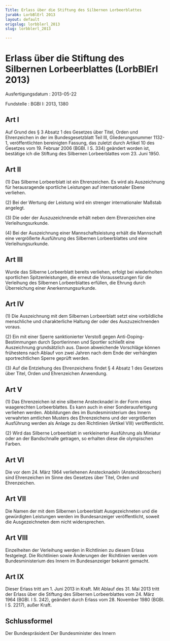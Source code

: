 ```yaml
---
Title: Erlass über die Stiftung des Silbernen Lorbeerblattes
jurabk: LorbBlErl 2013
layout: default
origslug: lorbblerl_2013
slug: lorbblerl_2013

---
```


# Erlass über die Stiftung des Silbernen Lorbeerblattes (LorbBlErl 2013)

Ausfertigungsdatum
:   2013-05-22

Fundstelle
:   BGBl I: 2013, 1380


## Art I

Auf Grund des § 3 Absatz 1 des Gesetzes über Titel, Orden und Ehrenzeichen in der im Bundesgesetzblatt Teil III, Gliederungsnummer 1132-1, veröffentlichten bereinigten Fassung, das zuletzt durch Artikel 10 des Gesetzes vom 19. Februar 2006 (BGBl. I S. 334) geändert worden ist, bestätige ich die Stiftung des Silbernen Lorbeerblattes vom 23. Juni 1950.


## Art II

(1) Das Silberne Lorbeerblatt ist ein Ehrenzeichen. Es wird als Auszeichnung für herausragende sportliche Leistungen auf internationaler Ebene verliehen.

(2) Bei der Wertung der Leistung wird ein strenger internationaler Maßstab angelegt.

(3) Die oder der Auszuzeichnende erhält neben dem Ehrenzeichen eine Verleihungsurkunde.

(4) Bei der Auszeichnung einer Mannschaftsleistung erhält die Mannschaft eine vergrößerte Ausführung des Silbernen Lorbeerblattes und eine Verleihungsurkunde.


## Art III

Wurde das Silberne Lorbeerblatt bereits verliehen, erfolgt bei wiederholten sportlichen Spitzenleistungen, die erneut die Voraussetzungen für die Verleihung des Silbernen Lorbeerblattes erfüllen, die Ehrung durch Überreichung einer Anerkennungsurkunde.


## Art IV

(1) Die Auszeichnung mit dem Silbernen Lorbeerblatt setzt eine vorbildliche menschliche und charakterliche Haltung der oder des Auszuzeichnenden voraus.

(2) Ein mit einer Sperre sanktionierter Verstoß gegen Anti-Doping-Bestimmungen durch Sportlerinnen und Sportler schließt eine Auszeichnung grundsätzlich aus. Davon abweichende Vorschläge können frühestens nach Ablauf von zwei Jahren nach dem Ende der verhängten sportrechtlichen Sperre geprüft werden.

(3) Auf die Entziehung des Ehrenzeichens findet § 4 Absatz 1 des Gesetzes über Titel, Orden und Ehrenzeichen Anwendung.


## Art V

(1) Das Ehrenzeichen ist eine silberne Anstecknadel in der Form eines waagerechten Lorbeerblattes. Es kann auch in einer Sonderausfertigung verliehen werden. Abbildungen des im Bundesministerium des Innern verwahrten amtlichen Musters des Ehrenzeichens und der vergrößerten Ausführung werden als Anlage zu den Richtlinien (Artikel VIII) veröffentlicht.

(2) Wird das Silberne Lorbeerblatt in verkleinerter Ausführung als Miniatur oder an der Bandschnalle getragen, so erhalten diese die olympischen Farben.


## Art VI

Die vor dem 24. März 1964 verliehenen Anstecknadeln (Ansteckbroschen) sind Ehrenzeichen im Sinne des Gesetzes über Titel, Orden und Ehrenzeichen.


## Art VII

Die Namen der mit dem Silbernen Lorbeerblatt Ausgezeichneten und die gewürdigten Leistungen werden im Bundesanzeiger veröffentlicht, soweit die Ausgezeichneten dem nicht widersprechen.


## Art VIII

Einzelheiten der Verleihung werden in Richtlinien zu diesem Erlass festgelegt. Die Richtlinien sowie Änderungen der Richtlinien werden vom Bundesministerium des Innern im Bundesanzeiger bekannt gemacht.


## Art IX

Dieser Erlass tritt am 1. Juni 2013 in Kraft. Mit Ablauf des 31. Mai 2013 tritt der Erlass über die Stiftung des Silbernen Lorbeerblattes vom 24. März 1964 (BGBl. I S. 242), geändert durch Erlass vom 28. November 1980 (BGBl. I S. 2217), außer Kraft.


## Schlussformel

Der Bundespräsident
Der Bundesminister des Innern

